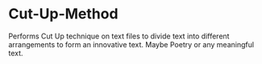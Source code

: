 # Cut-Up-Method
Performs Cut Up technique on text files to divide text into different arrangements to form an innovative text. Maybe Poetry or any meaningful text.
